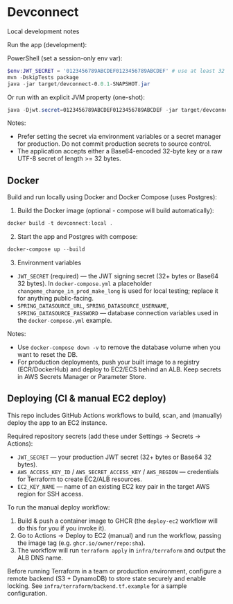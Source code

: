 # Devconnect

Local development notes

Run the app (development):

PowerShell (set a session-only env var):

```powershell
$env:JWT_SECRET = '0123456789ABCDEF0123456789ABCDEF' # use at least 32 bytes (or Base64 32 bytes)
mvn -DskipTests package
java -jar target/devconnect-0.0.1-SNAPSHOT.jar
```

Or run with an explicit JVM property (one-shot):

```powershell
java -Djwt.secret=0123456789ABCDEF0123456789ABCDEF -jar target/devconnect-0.0.1-SNAPSHOT.jar
```

Notes:
- Prefer setting the secret via environment variables or a secret manager for production. Do not commit production secrets to source control.
- The application accepts either a Base64-encoded 32-byte key or a raw UTF-8 secret of length >= 32 bytes.

## Docker

Build and run locally using Docker and Docker Compose (uses Postgres):

1. Build the Docker image (optional - compose will build automatically):

```powershell
docker build -t devconnect:local .
```

2. Start the app and Postgres with compose:

```powershell
docker-compose up --build
```

3. Environment variables

- `JWT_SECRET` (required) — the JWT signing secret (32+ bytes or Base64 32 bytes). In `docker-compose.yml` a placeholder `changeme_change_in_prod_make_long` is used for local testing; replace it for anything public-facing.
- `SPRING_DATASOURCE_URL`, `SPRING_DATASOURCE_USERNAME`, `SPRING_DATASOURCE_PASSWORD` — database connection variables used in the `docker-compose.yml` example.

Notes:
- Use `docker-compose down -v` to remove the database volume when you want to reset the DB.
- For production deployments, push your built image to a registry (ECR/DockerHub) and deploy to EC2/ECS behind an ALB. Keep secrets in AWS Secrets Manager or Parameter Store.

## Deploying (CI & manual EC2 deploy)

This repo includes GitHub Actions workflows to build, scan, and (manually) deploy the app to an EC2 instance.

Required repository secrets (add these under Settings → Secrets → Actions):

- `JWT_SECRET` — your production JWT secret (32+ bytes or Base64 32 bytes).
- `AWS_ACCESS_KEY_ID` / `AWS_SECRET_ACCESS_KEY` / `AWS_REGION` — credentials for Terraform to create EC2/ALB resources.
- `EC2_KEY_NAME` — name of an existing EC2 key pair in the target AWS region for SSH access.

To run the manual deploy workflow:

1. Build & push a container image to GHCR (the `deploy-ec2` workflow will do this for you if you invoke it).
2. Go to Actions → Deploy to EC2 (manual) and run the workflow, passing the image tag (e.g. `ghcr.io/owner/repo:sha`).
3. The workflow will run `terraform apply` in `infra/terraform` and output the ALB DNS name.

Before running Terraform in a team or production environment, configure a remote backend (S3 + DynamoDB) to store state securely and enable locking. See `infra/terraform/backend.tf.example` for a sample configuration.
